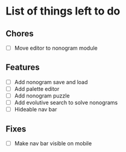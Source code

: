 # List of things left to do

## Chores

- [ ] Move editor to nonogram module

## Features

- [ ] Add nonogram save and load
- [ ] Add palette editor
- [ ] Add nonogram puzzle
- [ ] Add evolutive search to solve nonograms
- [ ] Hideable nav bar

## Fixes

- [ ] Make nav bar visible on mobile

